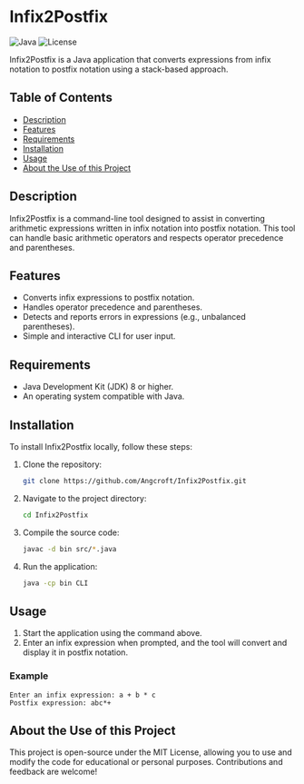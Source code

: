 # Infix2Postfix

![Java](https://img.shields.io/badge/Java-ED8B00?style=for-the-badge&logo=java&logoColor=white)
![License](https://img.shields.io/badge/license-MIT-blue.svg)

Infix2Postfix is a Java application that converts expressions from infix notation to postfix notation using a stack-based approach.

## Table of Contents

- [Description](#description)
- [Features](#features)
- [Requirements](#requirements)
- [Installation](#installation)
- [Usage](#usage)
- [About the Use of this Project](#about-the-use-of-this-project)

## Description

Infix2Postfix is a command-line tool designed to assist in converting arithmetic expressions written in infix notation into postfix notation. This tool can handle basic arithmetic operators and respects operator precedence and parentheses.

## Features

- Converts infix expressions to postfix notation.
- Handles operator precedence and parentheses.
- Detects and reports errors in expressions (e.g., unbalanced parentheses).
- Simple and interactive CLI for user input.

## Requirements

- Java Development Kit (JDK) 8 or higher.
- An operating system compatible with Java.

## Installation

To install Infix2Postfix locally, follow these steps:

1. Clone the repository:
    ```bash
    git clone https://github.com/Angcroft/Infix2Postfix.git
    ```

2. Navigate to the project directory:
    ```bash
    cd Infix2Postfix
    ```

3. Compile the source code:
    ```bash
    javac -d bin src/*.java
    ```

4. Run the application:
    ```bash
    java -cp bin CLI
    ```

## Usage

1. Start the application using the command above.
2. Enter an infix expression when prompted, and the tool will convert and display it in postfix notation.

### Example

```text
Enter an infix expression: a + b * c
Postfix expression: abc*+
```

## About the Use of this Project

This project is open-source under the MIT License, allowing you to use and modify the code for educational or personal purposes. Contributions and feedback are welcome!